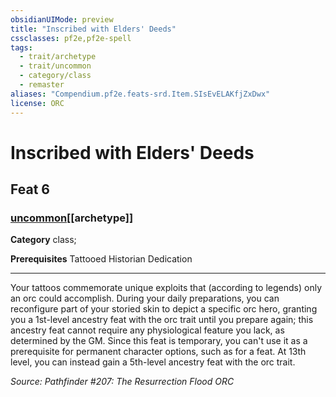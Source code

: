 ```yaml
---
obsidianUIMode: preview
title: "Inscribed with Elders' Deeds"
cssclasses: pf2e,pf2e-spell
tags:
  - trait/archetype
  - trait/uncommon
  - category/class
  - remaster
aliases: "Compendium.pf2e.feats-srd.Item.SIsEvELAKfjZxDwx"
license: ORC
---
```

# Inscribed with Elders' Deeds
## Feat 6
### [uncommon](uncommon "Uncommon Rarity Trait")[[archetype]]

**Category** class; 



**Prerequisites** Tattooed Historian Dedication
* * *
Your tattoos commemorate unique exploits that (according to legends) only an orc could accomplish. During your daily preparations, you can reconfigure part of your storied skin to depict a specific orc hero, granting you a 1st-level ancestry feat with the orc trait until you prepare again; this ancestry feat cannot require any physiological feature you lack, as determined by the GM. Since this feat is temporary, you can't use it as a prerequisite for permanent character options, such as for a feat. At 13th level, you can instead gain a 5th-level ancestry feat with the orc trait.

*Source: Pathfinder #207: The Resurrection Flood*
*ORC*